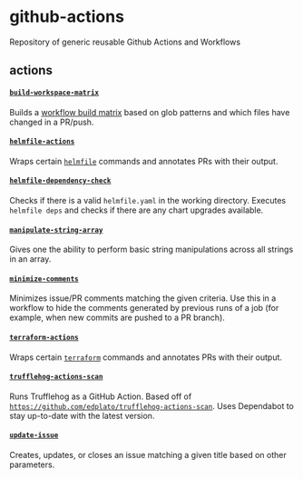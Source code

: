 # github-actions

Repository of generic reusable Github Actions and Workflows

## actions

#### [`build-workspace-matrix`](build-workspace-matrix)

Builds a [workflow build matrix](https://docs.github.com/en/actions/configuring-and-managing-workflows/configuring-a-workflow#configuring-a-build-matrix) based on glob patterns and which files have changed in a PR/push.

#### [`helmfile-actions`](helmfile-actions)

Wraps certain [`helmfile`](https://github.com/roboll/helmfile) commands and annotates PRs with their output.

#### [`helmfile-dependency-check`](helmfile-dependency-check)

Checks if there is a valid `helmfile.yaml` in the working directory. Executes `helmfile deps` and checks if there are any chart upgrades available.

#### [`manipulate-string-array`](manipulate-string-array)

Gives one the ability to perform basic string manipulations across all strings in an array.

#### [`minimize-comments`](minimize-comments)

Minimizes issue/PR comments matching the given criteria. Use this in a workflow to hide the comments generated by previous runs of a job (for example, when new commits are pushed to a PR branch).

#### [`terraform-actions`](terraform-actions)

Wraps certain [`terraform`](https://www.terraform.io/docs/commands/index.html) commands and annotates PRs with their output.

#### [`trufflehog-actions-scan`](trufflehog-actions-scan)

Runs Trufflehog as a GitHub Action.  Based off of [`https://github.com/edplato/trufflehog-actions-scan`](https://github.com/edplato/trufflehog-actions-scan).  Uses Dependabot to stay up-to-date with the latest version.

#### [`update-issue`](update-issue)

Creates, updates, or closes an issue matching a given title based on other parameters.
